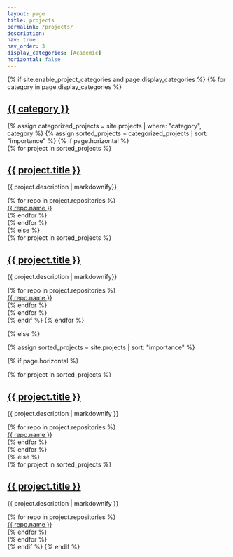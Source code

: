 ```yaml
---
layout: page
title: projects
permalink: /projects/
description: 
nav: true
nav_order: 3
display_categories: [Academic]
horizontal: false
---
```


<!-- pages/projects.md -->
<div class="projects">
{% if site.enable_project_categories and page.display_categories %}
  <!-- Display categorized projects -->
  {% for category in page.display_categories %}
  <a id="{{ category }}" href=".#{{ category }}">
    <h2 class="category">{{ category }}</h2>
  </a>
  {% assign categorized_projects = site.projects | where: "category", category %}
  {% assign sorted_projects = categorized_projects | sort: "importance" %}
  <!-- Generate cards for each project -->
  {% if page.horizontal %}
  <div class="container">
    <div class="row row-cols-1 row-cols-md-1">
    {% for project in sorted_projects %}
      <!-- {% include projects_horizontal.liquid %} -->
      <div>
        <h2><a href="#">{{ project.title }}</a></h2>
        <p>{{ project.description | markdownify}}</p>
        {% for repo in project.repositories %}
          <div>
            <a href="{{ repo.url }}" target="_blank">{{ repo.name }}</a>
          </div>
        {% endfor %}
      </div>
    {% endfor %}
    </div>
  </div>
  {% else %}
  <div class="row row-cols-1 row-cols-md-1">
    {% for project in sorted_projects %}
      <div>
        <h2><a href="#">{{ project.title }}</a></h2>
        <p>{{ project.description | markdownify}}</p>
        {% for repo in project.repositories %}
          <div>
            <a href="{{ repo.url }}" target="_blank">{{ repo.name }}</a>
          </div>
        {% endfor %}
      </div>
    {% endfor %}
  </div>
  {% endif %}
  {% endfor %}

{% else %}

<!-- Display projects without categories -->

{% assign sorted_projects = site.projects | sort: "importance" %}

  <!-- Generate cards for each project -->

{% if page.horizontal %}

  <div class="container">
    <div class="row row-cols-1 row-cols-md-1">
    {% for project in sorted_projects %}
      <div>
        <h2><a href="#">{{ project.title }}</a></h2>
        <p>{{ project.description | markdownify }}</p>
        {% for repo in project.repositories %}
          <div>
            <a href="{{ repo.url }}" target="_blank">{{ repo.name }}</a>
          </div>
        {% endfor %}
      </div>
    {% endfor %}
    </div>
  </div>
  {% else %}
  <div class="row row-cols-1 row-cols-md-1">
    {% for project in sorted_projects %}
      <div>
        <h2><a href="#">{{ project.title }}</a></h2>
        <p>{{ project.description | markdownify }}</p>
        {% for repo in project.repositories %}
          <div>
            <a href="{{ repo.url }}" target="_blank">{{ repo.name }}</a>
          </div>
        {% endfor %}
      </div>
    {% endfor %}
  </div>
  {% endif %}
{% endif %}
</div>
